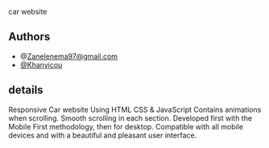 car website


## Authors
- @Zanelenema97@gmail.com 
- [@Khanyicou](https://www.github.com/Khanyicou)


## details
Responsive Car website Using HTML CSS & JavaScript
Contains animations when scrolling.
Smooth scrolling in each section.
Developed first with the Mobile First methodology, then for desktop.
Compatible with all mobile devices and with a beautiful and pleasant user interface.
